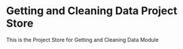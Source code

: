 Getting and Cleaning Data Project Store
======================

This is the Project Store for Getting and Cleaning Data Module
